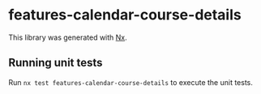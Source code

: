# features-calendar-course-details

This library was generated with [Nx](https://nx.dev).

## Running unit tests

Run `nx test features-calendar-course-details` to execute the unit tests.
